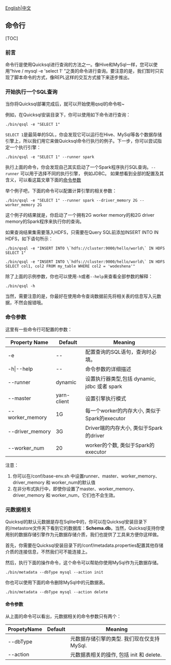 [English](../../user-guide/cli.md)|[中文](./cli.md)

## 命令行

[TOC]

### 前言

命令行是使用Quicksql进行查询的方法之一。像Hive和MySql一样，您可以使用“hive / mysql -e 'select 1' ”之类的命令进行查询。要注意的是，我们暂时只实现了脚本命令的方式，像REPL这样的交互方式接下来逐步推出。

### 开始执行一个SQL查询

当你将Quicksql部署完成后，就可以开始使用qsql的命令啦~

例如，在Quicksql安装目录下，你可以使用如下命令进行查询：

```
./bin/qsql -e "SELECT 1"
```

`SELECT 1`是最简单的SQL，你会发现它可以运行在Hive、MySql等各个数据存储引擎上，所以我们用它来做Quicksql命令行执行的例子。下一步，你可以尝试指定一个执行引擎：

```shell
./bin/qsql -e "SELECT 1" --runner spark
```

执行上面的命令，你会发现自己其实启动了一个Spark程序执行SQL查询。`--runner` 可以用于选择不同的执行引擎， 例如JDBC。 如果想看到全部的配置及其含义，可以看这篇文章下面的[命令参数](#命令参数)

举个例子吧，下面的命令可以配置计算引擎的相关参数：

```shell
./bin/qsql -e "SELECT 1" --runner spark --driver_memory 2G --worker_memory 2G
```

这个例子的结果就是，你启动了一个拥有2G worker memory的和2G driver memory的Spark程序来执行你的查询。

如果查询结果集需要落入HDFS，只需要在Query SQL前添加INSERT INTO IN HDFS，如下语句所示：

```shell
./bin/qsql -e "INSERT INTO \`hdfs://cluster:9000/hello/world\` IN HDFS SELECT 1"

./bin/qsql -e "INSERT INTO \`hdfs://cluster:9000/hello/world\` IN HDFS SELECT col1, col2 FROM my_table WHERE col2 = 'wodeshena'"
```

除了上面的示例参数，你也可以使用`-h`或者`--help`来查看全部参数的解释：

```
./bin/qsql -h
```

当然，需要注意的是，你最好在使用命令查询数据前先将相关表的信息写入元数据，不然会报错哦。

### 命令参数

这里有一些命令行可配置的参数：

| Property Name   | Default     | Meaning                                       |
| --------------- | ----------- | --------------------------------------------- |
| -e              | --          | 配置查询的SQL语句，查询时必填。               |
| -h\|--help      | --          | 命令参数的详细描述                            |
| --runner        | dynamic     | 设置执行器类型,包括 dynamic, jdbc 或者 spark  |
| --master        | yarn-client | 设置引擎执行模式                              |
| --worker_memory | 1G          | 每一个worker的内存大小, 类似于Spark的executor |
| --driver_memory | 3G          | Driver端的内存大小, 类似于Spark的driver       |
| --worker_num    | 20          | worker的个数, 类似于Spark的executor           |

注意：

1. 你可以在/conf/base-env.sh 中设置runner、master、worker_memory、driver_memory 和 worker_num的默认值
2. 在非分布式执行中，即使你设置了master、worker_memory、driver_memory 和 worker_num，它们也不会生效。

### 元数据相关

Quicksql的默认元数据是存在Sqlite中的，你可以在Quicksql安装目录下的/metastore文件夹下看到它的数据库：**Schema.db**。当然，Quicksql支持你使用别的数据存储引擎作为元数据存储介质，我们也提供了工具来方便你这样做。

首先，你需要在Quicksql安装目录下的/conf/metadata.properties配置其他存储介质的连接信息，不然我们可不能连接上。

然后，执行下面的操作命令，这个命令可以帮助你使用MySql作为元数据存储。

```
./bin/metadata --dbType mysql --action init
```

你也可以使用下面的命令删除MySql中的元数据表。

```
./bin/metadata --dbType mysql --action delete
```



#### 命令参数

从上面的命令可以看出，元数据相关的命令参数只有两个：

| PropetyName | Default | Meaning                                    |
| ----------- | ------- | ------------------------------------------ |
| --dbType    |         | 元数据存储引擎的类型. 我们现在仅支持MySql. |
| --action    |         | 元数据表相关的操作, 包括 init 和 delete.   |